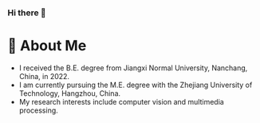 ### Hi there 👋
# 🧐 About Me
- I received the B.E. degree from Jiangxi Normal University, Nanchang, China, in 2022.
- I am currently pursuing the M.E. degree with the Zhejiang University of Technology, Hangzhou, China. 
- My research interests include computer vision and multimedia processing.

<!--
**kinshingpoon/kinshingpoon** is a ✨ _special_ ✨ repository because its `README.md` (this file) appears on your GitHub profile.

Here are some ideas to get you started:

- 🔭 I’m currently working on ...
- 🌱 I’m currently learning ...
- 👯 I’m looking to collaborate on ...
- 🤔 I’m looking for help with ...
- 💬 Ask me about ...
- 📫 How to reach me: ...
- 😄 Pronouns: ...
- ⚡ Fun fact: ...
-->
